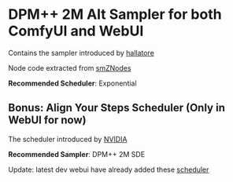 <!--
 Copyright 2024 SLAPaper
 
 Licensed under the Apache License, Version 2.0 (the "License");
 you may not use this file except in compliance with the License.
 You may obtain a copy of the License at
 
     https://www.apache.org/licenses/LICENSE-2.0
 
 Unless required by applicable law or agreed to in writing, software
 distributed under the License is distributed on an "AS IS" BASIS,
 WITHOUT WARRANTIES OR CONDITIONS OF ANY KIND, either express or implied.
 See the License for the specific language governing permissions and
 limitations under the License.
-->

# DPM++ 2M Alt Sampler for both ComfyUI and WebUI

Contains the sampler introduced by [hallatore](https://github.com/AUTOMATIC1111/stable-diffusion-webui/discussions/8457)

Node code extracted from [smZNodes](https://github.com/shiimizu/ComfyUI_smZNodes)

**Recommended Scheduler**: Exponential

## Bonus: Align Your Steps Scheduler (Only in WebUI for now)

The scheduler introduced by [NVIDIA](https://research.nvidia.com/labs/toronto-ai/AlignYourSteps/howto.html)

**Recommended Sampler**: DPM++ 2M SDE

Update: latest dev webui have already added these [scheduler](https://github.com/AUTOMATIC1111/stable-diffusion-webui/pull/15751)
